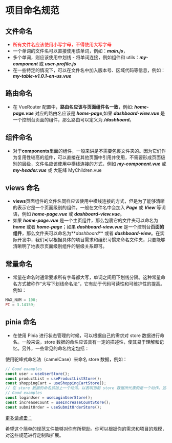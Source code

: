 # 项目命名规范

## 文件命名

- <div style="color:red">所有文件名应该使用小写字母，不得使用大写字母</div>
- 一个单词的文件名可以直接使用该单词，例如：**_main.js_**，
- 多个单词，则应该使用中划线 **-** 将单词连接，例如组件和 utils：**_my-component_** 或 **_user-profile.js_**
- 在一些特定的情况下，可以在文件名中加入版本号、区域代码等信息，例如：**_my-table-v1.0.1-en-us.vue_**

## 路由命名

- 在 VueRouter 配置中，**路由名应该与页面组件名一致**，例如: **_home-page.vue_** 对应的路由名应该是 **_home-page_**,如果 **_dashboard-view.vue_** 是一个控制台页面的组件，那么路由可以定义为 **_/dashboard_**。

## 组件命名

- 对于**components**里面的组件，一般来讲是不需要包裹文件夹的。因为它们作为复用性较高的组件，可以直接在其他页面中引用并使用，不需要形成页面级别的层级，文件名应该使用中横线连接的方式，例如 **_my-component.vue_** 或 **_my-header.vue_** 或 大驼峰 MyChildren.vue

## views 命名

- **views**页面组件的文件名同样应该使用中横线连接的方式，但是为了能够清晰的表示它是一个页面级别的组件，一般在文件名中会加入 **_Page_** 或 **_View_** 等词语，例如 **_home-page.vue_** 或 **_dashboard-view.vue_**。
- 如果 **_home-page.vue_** 是一个主页组件，那么包裹它的文件夹可以命名为 **_home_** 或者 **_home-page_**；如果 **_dashboard-view.vue_** 是一个控制台**页面的组件**，那么文件夹可以命名为**_dashboard_** 或者 **_dashboard-view_**。在实际开发中，我们可以根据具体的项目需求和组织习惯来命名文件夹，只要能够清晰明了地表示页面级别组件的层级关系即可。

## 常量命名

- 常量在命名时通常要求所有字母都大写，单词之间用下划线分隔。这种常量命名方式被称作“大写下划线命名法”，它有助于代码可读性和可维护性的提高。例如：

```javascript
MAX_NUM = 100;
PI = 3.14159;
```

## pinia 命名

- 在使用 Pinia 进行状态管理的时候，可以根据自己的需求对 store 数据进行命名。一般来说，store 数据的命名应该具有一定的描述性，使其易于理解和记忆。另外，一些常见的命名约定包括：

使用驼峰式命名法（camelCase）来命名 store 数据，例如：

```javascript
// Good examples
const user = useUserStore();
const productList = useProductListStore();
const shoppingCart = useShoppingCartStore();
// 在 store 数据的命名前加上一个动词，以表明当前 store 数据所代表的是一个动作。这种命名方式可以更好地描述 store 数据的作用和目的，例如：
// Good examples
const loginUser = useLoginUserStore();
const increaseCount = useIncreaseCountStore();
const submitOrder = useSubmitOrderStore();
```

<a href="https://docs.qq.com/doc/DZUhlTGhTclhyTE9O" title="【腾讯文档】代码风格及规范">更多请点击：</a>

希望这个简单的规范文件能够对你有所帮助。你可以根据你的需求和项目的规模，对这些规范进行定制和扩展。
